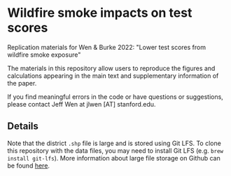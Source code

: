 # Wildfire smoke impacts on test scores

Replication materials for Wen &amp; Burke 2022: "Lower test scores from wildfire smoke exposure"

The materials in this repository allow users to reproduce the figures and calculations appearing in the main text and 
supplementary information of the paper.

If you find meaningful errors in the code or have questions or suggestions, please contact Jeff Wen at 
jlwen [AT] stanford.edu.

## Details

Note that the district `.shp` file is large and is stored using Git LFS. To clone this repository with the data files, you may 
need to install Git LFS (e.g. `brew install git-lfs`). More information about large file storage on Github can be found 
[here](https://docs.github.com/en/repositories/working-with-files/managing-large-files/about-large-files-on-github).
